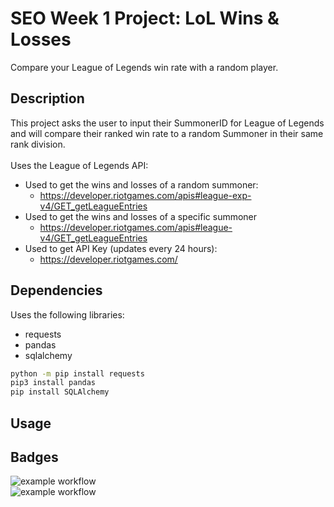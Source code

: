 # SEO Week 1 Project: LoL Wins & Losses
Compare your League of Legends win rate with a random player.

## Description
This project asks the user to input their SummonerID for League of Legends and will compare their ranked win rate to a random Summoner in their same rank division.\
\
Uses the League of Legends API:
* Used to get the wins and losses of a random summoner:
    * https://developer.riotgames.com/apis#league-exp-v4/GET_getLeagueEntries
* Used to get the wins and losses of a specific summoner
    * https://developer.riotgames.com/apis#league-v4/GET_getLeagueEntries
* Used to get API Key (updates every 24 hours):
    * https://developer.riotgames.com/

## Dependencies
Uses the following libraries:
* requests
* pandas 
* sqlalchemy 

```bash
python -m pip install requests
pip3 install pandas
pip install SQLAlchemy
```

## Usage

## Badges


![example workflow](https://github.com/creyez/SEO_W1Project/actions/workflows/style.yaml/badge.svg) \
![example workflow](https://github.com/creyez/SEO_W1Project/actions/workflows/test.yaml/badge.svg)
